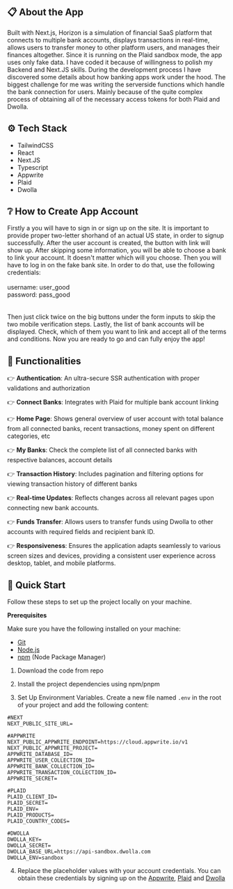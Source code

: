 ## 📋 About the App
Built with Next.js, Horizon is a simulation of financial SaaS platform that connects to multiple bank accounts, displays transactions in real-time, allows users to transfer money to other platform users, and manages their finances altogether. Since it is running on the Plaid sandbox mode, the app uses only fake data. I have coded it because of willingness to polish my Backend and Next.JS skills. During the development process I have discovered some details about how banking apps work under the hood. The biggest challenge for me was writing the serverside functions which handle the bank connection for users. Mainly because of the quite complex process of obtaining all of the necessary access tokens for both Plaid and Dwolla. 

## ⚙️ Tech Stack
- TailwindCSS
- React
- Next.JS
- Typescript
- Appwrite
- Plaid
- Dwolla

## ❔ How to Create App Account
Firstly a you will have to sign in or sign up on the site. It is important to provide proper two-letter shorhand of an actual US state, in order to signup successfully.
After the user account is created, the button with link will show up. After skipping some information, you will be able to choose a bank to link your account. It doesn't matter which will you choose. Then you will have to log in on the fake bank site. In order to do that, use the following credentials: 
<br/><br/>
username: user_good <br/>
password: pass_good <br/>
<br/><br/>
Then just click twice on the big buttons under the form inputs to skip the two mobile verification steps.
Lastly, the list of bank accounts will be displayed. Check, which of them you want to link and accept all of the terms and conditions. Now you are ready to go and can fully enjoy the app!

## 🔋 Functionalities

👉 **Authentication**: An ultra-secure SSR authentication with proper validations and authorization

👉 **Connect Banks**: Integrates with Plaid for multiple bank account linking

👉 **Home Page**: Shows general overview of user account with total balance from all connected banks, recent transactions, money spent on different categories, etc

👉 **My Banks**: Check the complete list of all connected banks with respective balances, account details

👉 **Transaction History**: Includes pagination and filtering options for viewing transaction history of different banks

👉 **Real-time Updates**: Reflects changes across all relevant pages upon connecting new bank accounts.

👉 **Funds Transfer**: Allows users to transfer funds using Dwolla to other accounts with required fields and recipient bank ID.

👉 **Responsiveness**: Ensures the application adapts seamlessly to various screen sizes and devices, providing a consistent user experience across desktop, tablet, and mobile platforms.


## 🤸 Quick Start

Follow these steps to set up the project locally on your machine.

**Prerequisites**

Make sure you have the following installed on your machine:

- [Git](https://git-scm.com/)
- [Node.js](https://nodejs.org/en)
- [npm](https://www.npmjs.com/) (Node Package Manager)

1. Download the code from repo

2. Install the project dependencies using npm/pnpm

3. Set Up Environment Variables. Create a new file named `.env` in the root of your project and add the following content:

```env
#NEXT
NEXT_PUBLIC_SITE_URL=

#APPWRITE
NEXT_PUBLIC_APPWRITE_ENDPOINT=https://cloud.appwrite.io/v1
NEXT_PUBLIC_APPWRITE_PROJECT=
APPWRITE_DATABASE_ID=
APPWRITE_USER_COLLECTION_ID=
APPWRITE_BANK_COLLECTION_ID=
APPWRITE_TRANSACTION_COLLECTION_ID=
APPWRITE_SECRET=

#PLAID
PLAID_CLIENT_ID=
PLAID_SECRET=
PLAID_ENV=
PLAID_PRODUCTS=
PLAID_COUNTRY_CODES=

#DWOLLA
DWOLLA_KEY=
DWOLLA_SECRET=
DWOLLA_BASE_URL=https://api-sandbox.dwolla.com
DWOLLA_ENV=sandbox
```
4. Replace the placeholder values with your account credentials. You can obtain these credentials by signing up on the [Appwrite](https://appwrite.io), [Plaid](https://plaid.com/) and [Dwolla](https://www.dwolla.com/)
